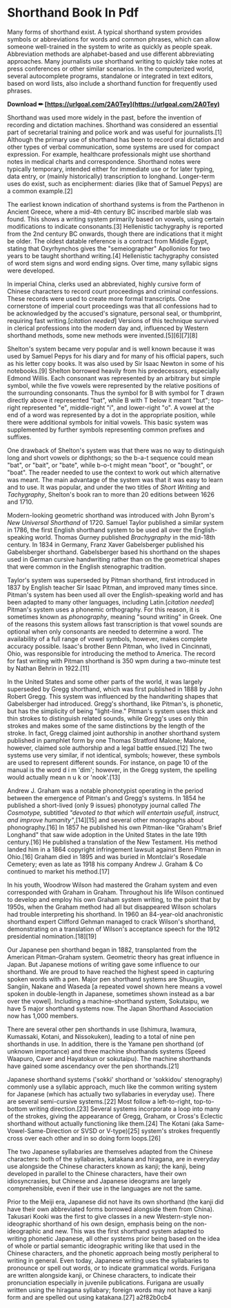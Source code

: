 # Shorthand Book In Pdf
 
 
Many forms of shorthand exist. A typical shorthand system provides symbols or abbreviations for words and common phrases, which can allow someone well-trained in the system to write as quickly as people speak. Abbreviation methods are alphabet-based and use different abbreviating approaches. Many journalists use shorthand writing to quickly take notes at press conferences or other similar scenarios. In the computerized world, several autocomplete programs, standalone or integrated in text editors, based on word lists, also include a shorthand function for frequently used phrases.
 
**Download ✏ [https://urlgoal.com/2A0Tey](https://urlgoal.com/2A0Tey)**


 
Shorthand was used more widely in the past, before the invention of recording and dictation machines. Shorthand was considered an essential part of secretarial training and police work and was useful for journalists.[1] Although the primary use of shorthand has been to record oral dictation and other types of verbal communication, some systems are used for compact expression. For example, healthcare professionals might use shorthand notes in medical charts and correspondence. Shorthand notes were typically temporary, intended either for immediate use or for later typing, data entry, or (mainly historically) transcription to longhand. Longer-term uses do exist, such as encipherment: diaries (like that of Samuel Pepys) are a common example.[2]
 
The earliest known indication of shorthand systems is from the Parthenon in Ancient Greece, where a mid-4th century BC inscribed marble slab was found. This shows a writing system primarily based on vowels, using certain modifications to indicate consonants.[3] Hellenistic tachygraphy is reported from the 2nd century BC onwards, though there are indications that it might be older. The oldest datable reference is a contract from Middle Egypt, stating that Oxyrhynchos gives the "semeiographer" Apollonios for two years to be taught shorthand writing.[4] Hellenistic tachygraphy consisted of word stem signs and word ending signs. Over time, many syllabic signs were developed.
 
In imperial China, clerks used an abbreviated, highly cursive form of Chinese characters to record court proceedings and criminal confessions. These records were used to create more formal transcripts. One cornerstone of imperial court proceedings was that all confessions had to be acknowledged by the accused's signature, personal seal, or thumbprint, requiring fast writing.[*citation needed*] Versions of this technique survived in clerical professions into the modern day and, influenced by Western shorthand methods, some new methods were invented.[5][6][7][8]
 
Shelton's system became very popular and is well known because it was used by Samuel Pepys for his diary and for many of his official papers, such as his letter copy books. It was also used by Sir Isaac Newton in some of his notebooks.[9] Shelton borrowed heavily from his predecessors, especially Edmond Willis. Each consonant was represented by an arbitrary but simple symbol, while the five vowels were represented by the relative positions of the surrounding consonants. Thus the symbol for B with symbol for T drawn directly above it represented "bat", while B with T below it meant "but"; top-right represented "e", middle-right "i", and lower-right "o". A vowel at the end of a word was represented by a dot in the appropriate position, while there were additional symbols for initial vowels. This basic system was supplemented by further symbols representing common prefixes and suffixes.
 
One drawback of Shelton's system was that there was no way to distinguish long and short vowels or diphthongs; so the b-a-t sequence could mean "bat", or "bait", or "bate", while b-o-t might mean "boot", or "bought", or "boat". The reader needed to use the context to work out which alternative was meant. The main advantage of the system was that it was easy to learn and to use. It was popular, and under the two titles of *Short Writing* and *Tachygraphy*, Shelton's book ran to more than 20 editions between 1626 and 1710.

Modern-looking geometric shorthand was introduced with John Byrom's *New Universal Shorthand* of 1720. Samuel Taylor published a similar system in 1786, the first English shorthand system to be used all over the English-speaking world. Thomas Gurney published *Brachygraphy* in the mid-18th century. In 1834 in Germany, Franz Xaver Gabelsberger published his Gabelsberger shorthand. Gabelsberger based his shorthand on the shapes used in German cursive handwriting rather than on the geometrical shapes that were common in the English stenographic tradition.
 
Taylor's system was superseded by Pitman shorthand, first introduced in 1837 by English teacher Sir Isaac Pitman, and improved many times since. Pitman's system has been used all over the English-speaking world and has been adapted to many other languages, including Latin.[*citation needed*] Pitman's system uses a phonemic orthography. For this reason, it is sometimes known as *phonography*, meaning "sound writing" in Greek. One of the reasons this system allows fast transcription is that vowel sounds are optional when only consonants are needed to determine a word. The availability of a full range of vowel symbols, however, makes complete accuracy possible. Isaac's brother Benn Pitman, who lived in Cincinnati, Ohio, was responsible for introducing the method to America. The record for fast writing with Pitman shorthand is 350 wpm during a two-minute test by Nathan Behrin in 1922.[11]
 
In the United States and some other parts of the world, it was largely superseded by Gregg shorthand, which was first published in 1888 by John Robert Gregg. This system was influenced by the handwriting shapes that Gabelsberger had introduced. Gregg's shorthand, like Pitman's, is phonetic, but has the simplicity of being "light-line." Pitman's system uses thick and thin strokes to distinguish related sounds, while Gregg's uses only thin strokes and makes some of the same distinctions by the length of the stroke. In fact, Gregg claimed joint authorship in another shorthand system published in pamphlet form by one Thomas Stratford Malone; Malone, however, claimed sole authorship and a legal battle ensued.[12] The two systems use very similar, if not identical, symbols; however, these symbols are used to represent different sounds. For instance, on page 10 of the manual is the word d i m 'dim'; however, in the Gregg system, the spelling would actually mean n u k or 'nook'.[13]
 
Andrew J. Graham was a notable phonotypist operating in the period between the emergence of Pitman's and Gregg's systems. In 1854 he published a short-lived (only 9 issues) phonotypy journal called *The Cosmotype,* subtitled *"devoted to that which will entertain usefull, instruct, and improve humanity"*,[14][15] and several other monographs about phonography.[16] In 1857 he published his own Pitman-like "Graham's Brief Longhand" that saw wide adoption in the United States in the late 19th century.[16] He published a translation of the New Testament. His method landed him in a 1864 copyright infringement lawsuit against Benn Pitman in Ohio.[16] Graham died in 1895 and was buried in Montclair's Rosedale Cemetery; even as late as 1918 his company Andrew J. Graham & Co continued to market his method.[17]
 
In his youth, Woodrow Wilson had mastered the Graham system and even corresponded with Graham in Graham. Throughout his life Wilson continued to develop and employ his own Graham system writing, to the point that by 1950s, when the Graham method had all but disappeared Wilson scholars had trouble interpreting his shorthand. In 1960 an 84-year-old anachronistic shorthand expert Clifford Gehman managed to crack Wilson's shorthand, demonstrating on a translation of Wilson's acceptance speech for the 1912 presidential nomination.[18][19]
 
Our Japanese pen shorthand began in 1882, transplanted from the American Pitman-Graham system. Geometric theory has great influence in Japan. But Japanese motions of writing gave some influence to our shorthand. We are proud to have reached the highest speed in capturing spoken words with a pen. Major pen shorthand systems are Shuugiin, Sangiin, Nakane and Waseda [a repeated vowel shown here means a vowel spoken in double-length in Japanese, sometimes shown instead as a bar over the vowel]. Including a machine-shorthand system, Sokutaipu, we have 5 major shorthand systems now. The Japan Shorthand Association now has 1,000 members.
 
There are several other pen shorthands in use (Ishimura, Iwamura, Kumassaki, Kotani, and Nissokuken), leading to a total of nine pen shorthands in use. In addition, there is the Yamane pen shorthand (of unknown importance) and three machine shorthands systems (Speed Waapuro, Caver and Hayatokun or sokutaipu). The machine shorthands have gained some ascendancy over the pen shorthands.[21]
 
Japanese shorthand systems ('sokki' shorthand or 'sokkidou' stenography) commonly use a syllabic approach, much like the common writing system for Japanese (which has actually two syllabaries in everyday use). There are several semi-cursive systems.[22] Most follow a left-to-right, top-to-bottom writing direction.[23] Several systems incorporate a loop into many of the strokes, giving the appearance of Gregg, Graham, or Cross's Eclectic shorthand without actually functioning like them.[24] The Kotani (aka Same-Vowel-Same-Direction or SVSD or V-type)[25] system's strokes frequently cross over each other and in so doing form loops.[26]
 
The two Japanese syllabaries are themselves adapted from the Chinese characters: both of the syllabaries, katakana and hiragana, are in everyday use alongside the Chinese characters known as kanji; the kanji, being developed in parallel to the Chinese characters, have their own idiosyncrasies, but Chinese and Japanese ideograms are largely comprehensible, even if their use in the languages are not the same.
 
Prior to the Meiji era, Japanese did not have its own shorthand (the kanji did have their own abbreviated forms borrowed alongside them from China). Takusari Kooki was the first to give classes in a new Western-style non-ideographic shorthand of his own design, emphasis being on the non-ideographic and new. This was the first shorthand system adapted to writing phonetic Japanese, all other systems prior being based on the idea of whole or partial semantic ideographic writing like that used in the Chinese characters, and the phonetic approach being mostly peripheral to writing in general. Even today, Japanese writing uses the syllabaries to pronounce or spell out words, or to indicate grammatical words. Furigana are written alongside kanji, or Chinese characters, to indicate their pronunciation especially in juvenile publications. Furigana are usually written using the hiragana syllabary; foreign words may not have a kanji form and are spelled out using katakana.[27]
 a2f82b0cb4
 
